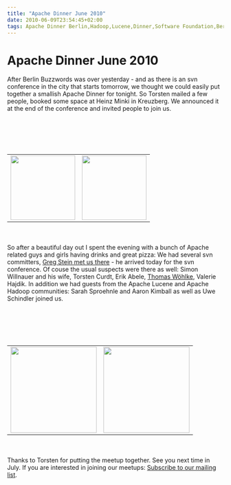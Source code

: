 ```yaml
---
title: "Apache Dinner June 2010"
date: 2010-06-09T23:54:45+02:00
tags: Apache Dinner Berlin,Hadoop,Lucene,Dinner,Software Foundation,Berlin Buzzwords,
---
```


# Apache Dinner June 2010


After Berlin Buzzwords was over yesterday - and as there is an svn conference in the city that starts tomorrow, we 
thought we could easily put together a smallish Apache Dinner for tonight. So Torsten mailed a few people, booked some 
space at Heinz Minki in Kreuzberg. We announced it at the end of the conference and invited people to join 
us.<br><center><br><table><tr><br><td><img src="http://isabel-drost.de/Bilder/wordpress/dinner_june_3.jpg" 
height="150"></td><br><td><img src="http://isabel-drost.de/Bilder/wordpress/dinner_june_4.jpg" 
height="150"></td><br></tr></table><br></center><br>So after a beautiful day out I spent the evening with a bunch of 
Apache related guys and girls having drinks and great pizza: We had several svn committers, <a 
href="http://prng.blogspot.com/2010/05/heading-to-berlin.html">Greg Stein met us there</a> - he arrived today for the 
svn conference. Of couse the usual suspects were there as well: Simon Willnauer and his wife, Torsten Curdt, Erik 
Abele, <a href="http://www.woehlke.org/blog/index.php/2010/06/10/apache-dinner-berlin/">Thomas Wöhlke</a>, Valerie 
Hajdik. In addition we had guests from the Apache Lucene and Apache Hadoop communities: Sarah Sproehnle and Aaron 
Kimball as well as Uwe Schindler joined us.<br><center><br><br><table><tr><br><td><img 
src="http://isabel-drost.de/Bilder/wordpress/dinner_june_1.jpg" height="200"></td><br><td><img 
src="http://isabel-drost.de/Bilder/wordpress/dinner_june_2.jpg" 
height="200"></td><br></tr></table><br></center><br>Thanks to Torsten for putting the meetup together. See you next 
time in July. If you are interested in joining our meetups: <a 
href="http://lists.isabel-drost.de/mailman/listinfo/apachedinner">Subscribe to our mailing list</a>.
